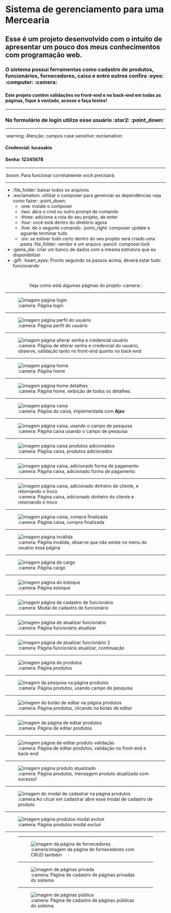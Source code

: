 # Sistema de gerenciamento para uma Mercearia
<h2>Esse é um projeto desenvolvido com o intuito de apresentar um pouco dos meus conhecimentos com programação web.</h2>
<h3>O sistema possui ferramentas como cadastro de produtos, funcionários, fornecedores, caixa e entre outros confira :eyes: :computer: :camera: <h3>
<h4>Este projeto contém validações no front-end e no back-end em todas as páginas, fique à vontade, acesse e faça testes!</h4>
 <hr>
 <h3>No formulário de login utilize esse usuário :star2: :point_down:</h3>
 <hr>
 :warning: Atenção: campos case sensitive :exclamation:
 <h4>Credencial: lucasakio</h4>
 <h4>Senha: 12345678</h4>
 <hr>
:boom: Para funcionar corretamente você precisará:
 <hr>
<ul>
    <li>:file_folder: baixar todos os arquivos</li>
    <li>:exclamation: utilizar o composer para gerenciar as dependências veja como fazer: :point_down:
        <ul>
            <li>:one: instale o composer</li>
            <li>:two: abra o cmd ou outro prompt de comando</li>
            <li>:three: adicione a rota do seu projeto, de enter</li>
            <li>:four: você está dentro do diretório agora</li>
            <li>:five: de o segunte comando: :point_right: composer update e aguarde terminar tudo</li>
            <li>:six: se estiver tudo certo dentro do seu projeto será criado uma pasta :file_folder: vendor e um arquivo :pencil: composer.lock</li>
        </ul>
    </li>
    <li>:game_die: criar um banco de dados com a mesma estrutura que eu disponibilizei</li>
    <li>:gift: :heart_eyes: Pronto seguindo os passos acima, deverá estar tudo funcionando</li>
</ul>
 <br>
<p align="center">Veja como está algumas páginas do projeto :camera::</p>
<hr>
<figure>
    <img src="app/Assets/image/projeto/login.png" alt="imagem página login">
    <figcaption>:camera: Página login</figcaption>
</figure>
<hr>
<figure>
    <img src="app/Assets/image/projeto/perfil.png" alt="imagem página perfil do usuário">
    <figcaption>:camera: Página perfil do usuário</figcaption>
</figure>
<hr>
 <figure>
    <img src="app/Assets/image/projeto/alterarSenhaValidacao.png" alt="imagem página alterar senha e credencial usuário">
    <figcaption>:camera: Página de alterar senha e credencial do usuário, observe, validação tanto no front-end quanto no back-end</figcaption>
</figure>
<hr>
 <figure>
    <img src="app/Assets/image/projeto/home.png" alt="imagem página home">
    <figcaption>:camera: Página home</figcaption>
</figure>
<hr>
 <figure>
    <img src="app/Assets/image/projeto/home-detalhes.png" alt="imagem página home detalhes">
    <figcaption>:camera: Página home, exibição de todos os detalhes </figcaption>
</figure>
<hr>
 <figure>
    <img src="app/Assets/image/projeto/caixa-inicial.png" alt="imagem página caixa">
  <figcaption>:camera: Página do caixa, implementada com <b>Ajax</b></figcaption>
</figure>
<hr>
 <figure>
    <img src="app/Assets/image/projeto/caixa-pesquisa.png" alt="imagem página caixa, usando o campo de pesquisa">
    <figcaption>:camera: Página caixa usando o campo de pesquisa</figcaption>
</figure>
<hr>
 <figure>
    <img src="app/Assets/image/projeto/caixa-adicionado.png" alt="imagem página caixa produtos adicionados">
    <figcaption>:camera: Página caixa, produtos adicionados</figcaption>
</figure>
<hr>
 <figure>
    <img src="app/Assets/image/projeto/caixa-pagamento.png" alt="imagem página caixa, adicionado forma de pagamento">
    <figcaption>:camera: Página caixa, adicionado forma de pagamento</figcaption>
</figure>
<hr>
 <figure>
    <img src="app/Assets/image/projeto/caixa-troco.png" alt="imagem página caixa, adicionado dinheiro do cliente, e retornando o troco">
    <figcaption>:camera: Página caixa, adicionado dinheiro do cliente e retornando o troco</figcaption>
</figure>
<hr>
 <figure>
    <img src="app/Assets/image/projeto/caixa-comprafinalizada.png" alt="imagem página caixa, compra finalizada">
    <figcaption>:camera: Página caixa, compra finalizada</figcaption>
</figure>
<hr>
<figure>
    <img src="app/Assets/image/projeto/paginainvalida.png" alt="imagem página inválida">
    <figcaption>:camera: Página inválida, observe que não existe no menu do usuário essa página</figcaption>
</figure>
 <hr>
 <figure>
    <img src="app/Assets/image/projeto/cargo.png" alt="imagem página de cargo">
    <figcaption>:camera: Página cargo</figcaption>
</figure>
 <hr>
 <figure>
    <img src="app/Assets/image/projeto/estoque.png" alt="imagem página do estoque">
    <figcaption>:camera: Página estoque</figcaption>
</figure>
 <hr>
<figure>
    <img src="app/Assets/image/projeto/funcionario-cadastro.png" alt="imagem página de cadastro de funcionário">
    <figcaption>:camera: Modal de cadastro de funcionário</figcaption>
</figure>
 <hr>
 <figure>
    <img src="app/Assets/image/projeto/funcionario-atualizar.png" alt="imagem página de atualizar funcionário">
    <figcaption>:camera: Página funcionário atualizar</figcaption>
</figure>
 <hr>
 <figure>
    <img src="app/Assets/image/projeto/funcionario-atualizar2.png" alt="imagem página de atualizar funcionário 2">
    <figcaption>:camera: Página funcionário atualizar, continuação</figcaption>
</figure>
 <hr>
 <figure>
    <img src="app/Assets/image/projeto/produtos.png" alt="imagem página de produtos">
    <figcaption>:camera: Página produtos</figcaption>
</figure>
 <hr>
<figure>
    <img src="app/Assets/image/projeto/produtos-pesquisa.png" alt="imagem da pesquisa na página produtos">
    <figcaption>:camera: Página produtos, usando campo de pesquisa</figcaption>
</figure>
 <hr>
 <figure>
    <img src="app/Assets/image/projeto/produtos-botao-editar.png" alt="imagem do botão de editar na página produtos">
    <figcaption>:camera: Página produtos, clicando no botão de editar</figcaption>
</figure>
 <hr>
 <figure>
    <img src="app/Assets/image/projeto/produtos-editar.png" alt="imagem da página de editar produtos">
    <figcaption>:camera: Página de editar produtos</figcaption>
</figure>
 <hr>
 <figure>
    <img src="app/Assets/image/projeto/produtos-validacao.png" alt="imagem página de editar produto validação">
    <figcaption>:camera: Página de editar produtos, validação no front-end e back-end </figcaption>
</figure>
 <hr>
 <figure>
    <img src="app/Assets/image/projeto/produto-atualizado.png" alt="imagem página produto atualizado">
    <figcaption>:camera: Página produtos, mensagem produto atualizado com sucesso! </figcaption>
</figure>
 <hr>
 <figure>
    <img src="app/Assets/image/projeto/produtos-cadastrar.png" alt="imagem do modal de cadastrar na página produtos">
    <figcaption>:camera:Ao clicar em cadastrar abre esse modal de cadastro de produto</figcaption>
</figure>
 <hr>
 <figure>
    <img src="app/Assets/image/projeto/produtos-modal-excluir.png" alt="imagem página produtos modal excluir">
    <figcaption>:camera: Página produtos modal excluir</figcaption>
</figure>
 <hr>
 <figure>
<hr>
 <figure>
    <img src="app/Assets/image/projeto/fornecedores.png" alt="imagem da página de fornecedores">
    <figcaption>:camera:Imagem da página de fornecedores com CRUD também</figcaption>
</figure>
 <hr>
  <figure>
    <img src="app/Assets/image/projeto/paginasprivada.png" alt="imagem de páginas privada">
    <figcaption>:camera: Página de cadastro de páginas privadas do sistema </figcaption>
</figure>
 <hr>
  <figure>
    <img src="app/Assets/image/projeto/paginaspublica.png" alt="imagem de páginas pública">
    <figcaption>:camera: Página de cadastro de páginas públicas do sistema </figcaption>
</figure>
 




